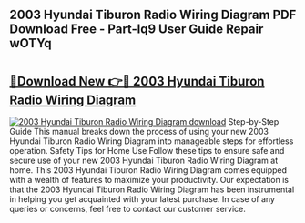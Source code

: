 ## 2003 Hyundai Tiburon Radio Wiring Diagram PDF Download Free - Part-lq9 User Guide Repair wOTYq

# <h2><a href="http://dfmdova.blite.top/?on=2003+Hyundai+Tiburon+Radio+Wiring+Diagram">🔗Download New 👉🔴 2003 Hyundai Tiburon Radio Wiring Diagram</a></h2>

[![2003 Hyundai Tiburon Radio Wiring Diagram download](https://i.imgur.com/lujVjoI.png)](http://dfmdova.blite.top/?on=2003+Hyundai+Tiburon+Radio+Wiring+Diagram)
Step-by-Step Guide This manual breaks down the process of using your new 2003 Hyundai Tiburon Radio Wiring Diagram into manageable steps for effortless operation. Safety Tips for Home Use Follow these tips to ensure safe and secure use of your new 2003 Hyundai Tiburon Radio Wiring Diagram at home. This 2003 Hyundai Tiburon Radio Wiring Diagram comes equipped with a wealth of features to maximize your productivity. Our expectation is that the 2003 Hyundai Tiburon Radio Wiring Diagram has been instrumental in helping you get acquainted with your latest purchase. In case of any queries or concerns, feel free to contact our customer service.
